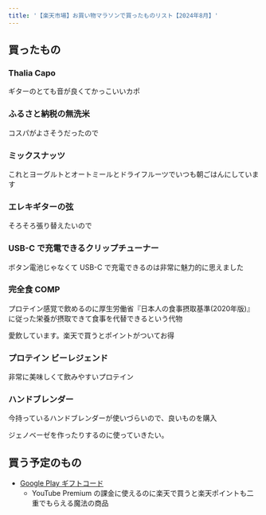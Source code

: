 ```yaml
---
title: '【楽天市場】お買い物マラソンで買ったものリスト【2024年8月】'
---
```


## 買ったもの

### Thalia Capo

<Affiliates rakutenItemCode="premiumgt:10127277" query="Thalia Capo" />

ギターのとても音が良くてかっこいいカポ

### ふるさと納税の無洗米

<Affiliates rakutenItemCode="f014389-numata:10000133" query="ふるさと納税 無洗米" />

コスパがよさそうだったので

### ミックスナッツ

<Affiliates rakutenItemCode="calinuts:10000078" query="ミックスナッツ" />

これとヨーグルトとオートミールとドライフルーツでいつも朝ごはんにしています

### エレキギターの弦

<Affiliates rakutenItemCode="musicfarm:1002425" query="optiweb スーパーライト" />

そろそろ張り替えたいので

### USB-C で充電できるクリップチューナー

<Affiliates rakutenItemCode="musicfarm:1003184" query="WST-905Li" />

ボタン電池じゃなくて USB-C で充電できるのは非常に魅力的に思えました

### 完全食 COMP

プロテイン感覚で飲めるのに厚生労働省『日本人の食事摂取基準(2020年版)』に従った栄養が摂取できて食事を代替できるという代物

愛飲しています。楽天で買うとポイントがついてお得

<Affiliates rakutenItemCode="comp:10000051" query="COMP Powder TB Apple" />

### プロテイン ビーレジェンド

非常に美味しくて飲みやすいプロテイン

<Affiliates rakutenItemCode="realstyle4u:10002388" query="ビーレジェンド" />

### ハンドブレンダー

今持っているハンドブレンダーが使いづらいので、良いものを購入

ジェノベーゼを作ったりするのに使っていきたい。

<Affiliates rakutenItemCode="yamada-denki:10612576" query="MQ5235WH" />

## 買う予定のもの

-   [Google Play ギフトコード](https://a.r10.to/hkjn1T)
    -   YouTube Premium の課金に使えるのに楽天で買うと楽天ポイントも二重でもらえる魔法の商品
